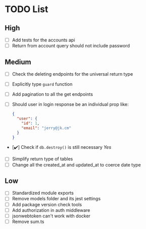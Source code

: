 # TODO List

## High

- [ ] Add tests for the accounts api
- [ ] Return from account query should not include password

## Medium

- [ ] Check the deleting endpoints for the universal return type
- [ ] Explicitly type `guard` function
- [ ] Add pagination to all the get endpoints
- [ ] Should user in login response be an individual prop like:

  ```json
  {
    "user": {
      "id": 1,
      "email": "jerry@jk.cm"
    }
  }
  ```

- [✔️] Check if `db.destroy()` is still necessary _Yes_
- [ ] Simplify return type of tables
- [ ] Change all the created_at and updated_at to coerce date type

## Low

- [ ] Standardized module exports
- [ ] Remove models folder and its jest settings
- [ ] Add package version check tools
- [ ] Add authorization in auth middleware
- [ ] jsonwebtoken can't work with docker
- [ ] Remove sum.ts
